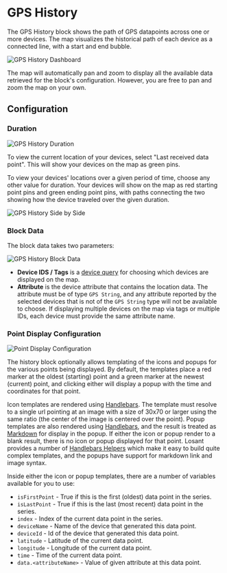 # GPS History

The GPS History block shows the path of GPS datapoints across one or more devices. The map visualizes the historical path of each device as a connected line, with a start and end bubble.

![GPS History Dashboard](/images/dashboards/gps-history-example.png "GPS History Dashboard")

The map will automatically pan and zoom to display all the available data retrieved for the block's configuration. However, you are free to pan and zoom the map on your own.

## Configuration

### Duration

![GPS History Duration](/images/dashboards/gps-history-duration.png "GPS History Duration")

To view the current location of your devices, select "Last received data point". This will show your devices on the map as green pins.

To view your devices' locations over a given period of time, choose any other value for duration. Your devices will show on the map as red starting point pins and green ending point pins, with paths connecting the two showing how the device traveled over the given duration.

![GPS History Side by Side](/images/dashboards/gps-history-side-by-side.png "GPS History Side by Side")

### Block Data

The block data takes two parameters:

![GPS History Block Data](/images/dashboards/gps-history-block-data.png "GPS History Block Data")

*   **Device IDS / Tags** is a [device query](/devices/device-queries) for choosing which devices are displayed on the map.
*   **Attribute** is the device attribute that contains the location data. The attribute must be of type `GPS String`, and any attribute reported by the selected devices that is not of the `GPS String` type will not be available to choose. If displaying multiple devices on the map via tags or multiple IDs, each device must provide the same attribute name.

### Point Display Configuration

![Point Display Configuration](/images/dashboards/gps-history-point-config.png "Point Display Configuration")

The history block optionally allows templating of the icons and popups for the various points being displayed.  By default, the templates place a red marker at the oldest (starting) point and a green marker at the newest (current) point, and clicking either will display a popup with the time and coordinates for that point.

Icon templates are rendered using [Handlebars](http://handlebarsjs.com/). The template must resolve to a single url pointing at an image with a size of 30x70 or larger using the same ratio (the center of the image is centered over the point). Popup templates are also rendered using [Handlebars](http://handlebarsjs.com/), and the result is treated as [Markdown](http://commonmark.org/help/) for display in the popup. If either the icon or popup render to a blank result, there is no icon or popup displayed for that point. Losant provides a number of [Handlebars Helpers](/dashboards/overview/#templating) which make it easy to build quite complex templates, and the popups have support for markdown link and image syntax.

Inside either the icon or popup templates, there are a number of variables available for you to use:

*   `isFirstPoint` - True if this is the first (oldest) data point in the series.
*   `isLastPoint` - True if this is the last (most recent) data point in the series.
*   `index` - Index of the current data point in the series.
*   `deviceName` - Name of the device that generated this data point.
*   `deviceId` - Id of the device that generated this data point.
*   `latitude` - Latitude of the current data point.
*   `longitude` - Longitude of the current data point.
*   `time` - Time of the current data point.
*   `data.<attributeName>` - Value of given attribute at this data point.
